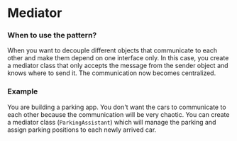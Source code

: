 # Mediator 


### When to use the pattern?
When you want to decouple different objects that communicate to each other and make them depend on one interface only. 
In this case, you create a mediator class that only accepts the message from the sender object and knows where to send it. The communication now becomes centralized.


### Example
You are building a parking app. You don't want the cars to communicate to each other because the communication will be very chaotic.
You can create a mediator class (`ParkingAssistant`) which will manage the parking and assign parking positions to each newly arrived car.
